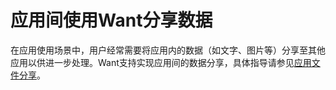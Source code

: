 # 应用间使用Want分享数据

在应用使用场景中，用户经常需要将应用内的数据（如文字、图片等）分享至其他应用以供进一步处理。Want支持实现应用间的数据分享，具体指导请参见[应用文件分享](../file-management/share-app-file.md)。
